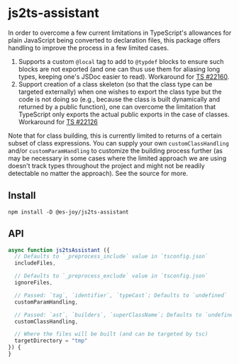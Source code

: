 # js2ts-assistant

In order to overcome a few current limitations in TypeScript's allowances for
plain JavaScript being converted to declaration files, this package offers
handling to  improve the process in a few limited cases.

1. Supports a custom `@local` tag to add to `@typdef` blocks to ensure such
    blocks are not exported (and one can thus use them for aliasing long
    types, keeping one's JSDoc easier to read). Workaround for
    [TS #22160](https://github.com/microsoft/TypeScript/issues/22160).
2. Support creation of a class skeleton (so that the class type can be
    targeted externally) when one wishes to export the class type but the
    code is not doing so (e.g., because the class is built dynamically and
    returned by a public function), one can overcome the limitation that
    TypeScript only exports the actual public exports in the case of classes.
    Workaround for
    [TS #22126](https://github.com/Microsoft/TypeScript/issues/22126)

Note that for class building, this is currently limited to returns of a certain
subset of class expressions. You can supply your own `customClassHandling`
and/or `customParamHandling` to customize the building process further (as may
be necessary in some cases where the limited approach we are using doesn't
track types throughout the project and might not be readily detectable no
matter the approach). See the source for more.

## Install

```shell
npm install -D @es-joy/js2ts-assistant
```

## API

```js
async function js2tsAssistant ({
  // Defaults to `_preprocess_include` value in `tsconfig.json`
  includeFiles,

  // Defaults to `_preprocess_exclude` value in `tsconfig.json`
  ignoreFiles,

  // Passed: `tag`, `identifier`, `typeCast`; Defaults to `undefined`
  customParamHandling,

  // Passed: `ast`, `builders`, `superClassName`; Defaults to `undefined`
  customClassHandling,

  // Where the files will be built (and can be targeted by tsc)
  targetDirectory = "tmp"
}) {
}
```

